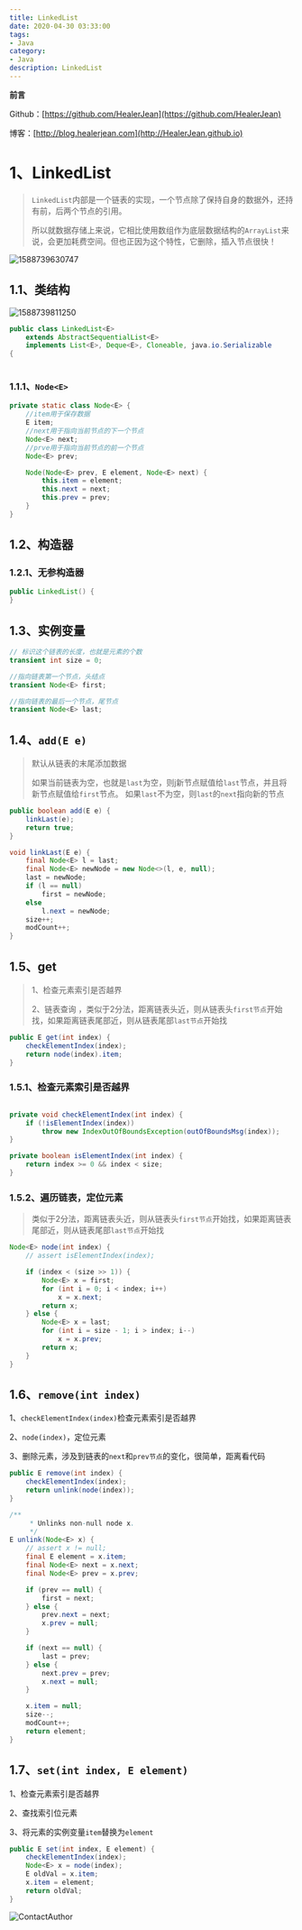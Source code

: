 ```yaml
---
title: LinkedList
date: 2020-04-30 03:33:00
tags: 
- Java
category: 
- Java
description: LinkedList
---
```


**前言**     

 Github：[https://github.com/HealerJean](https://github.com/HealerJean)         

 博客：[http://blog.healerjean.com](http://HealerJean.github.io)          





# 1、LinkedList

> `LinkedList`内部是一个链表的实现，一个节点除了保持自身的数据外，还持有前，后两个节点的引用。    
>
> 所以就数据存储上来说，它相比使用数组作为底层数据结构的`ArrayList`来说，会更加耗费空间。但也正因为这个特性，它删除，插入节点很快！



![1588739630747](https://raw.githubusercontent.com/HealerJean/HealerJean.github.io/master/blogImages/1588739630747.png)





## 1.1、类结构 

![1588739811250](https://raw.githubusercontent.com/HealerJean/HealerJean.github.io/master/blogImages/1588739811250.png)



```java
public class LinkedList<E>
    extends AbstractSequentialList<E>
    implements List<E>, Deque<E>, Cloneable, java.io.Serializable
{



```





### 1.1.1、`Node<E>`

```java
private static class Node<E> {
    //item用于保存数据
    E item;
    //next用于指向当前节点的下一个节点
    Node<E> next;
    //prve用于指向当前节点的前一个节点
    Node<E> prev;

    Node(Node<E> prev, E element, Node<E> next) {
        this.item = element;
        this.next = next;
        this.prev = prev;
    }
}
```



## 1.2、构造器

### 1.2.1、无参构造器 

```java
public LinkedList() {
}
```





## 1.3、实例变量 

```java
// 标识这个链表的长度，也就是元素的个数
transient int size = 0;

//指向链表第一个节点，头结点
transient Node<E> first;

//指向链表的最后一个节点，尾节点
transient Node<E> last;
```





## 1.4、`add(E e) `

> 默认从链表的末尾添加数据      
>
> 如果当前链表为空，也就是`last`为空，则j新节点赋值给`last`节点，并且将新节点赋值给`first`节点。    如果`last`不为空，则`last`的`next`指向新的节点





```java
public boolean add(E e) {
    linkLast(e);
    return true;
}
```



```java
void linkLast(E e) {
    final Node<E> l = last;
    final Node<E> newNode = new Node<>(l, e, null);
    last = newNode;
    if (l == null)
        first = newNode;
    else
        l.next = newNode;
    size++;
    modCount++;
}
```



## 1.5、get 

> 1、检查元素索引是否越界            
>
> 2、链表查询  ，类似于2分法，距离链表头近，则从链表头`first节点`开始找，如果距离链表尾部近，则从链表尾部`last节点`开始找       



```java
public E get(int index) {
    checkElementIndex(index);
    return node(index).item;
}
```



### 1.5.1、检查元素索引是否越界

```java

private void checkElementIndex(int index) {
    if (!isElementIndex(index))
        throw new IndexOutOfBoundsException(outOfBoundsMsg(index));
}

private boolean isElementIndex(int index) {
    return index >= 0 && index < size;
}
```

### 1.5.2、遍历链表，定位元素

> 类似于2分法，距离链表头近，则从链表头`first节点`开始找，如果距离链表尾部近，则从链表尾部`last节点`开始找   

```java
Node<E> node(int index) {
    // assert isElementIndex(index);

    if (index < (size >> 1)) {
        Node<E> x = first;
        for (int i = 0; i < index; i++)
            x = x.next;
        return x;
    } else {
        Node<E> x = last;
        for (int i = size - 1; i > index; i--)
            x = x.prev;
        return x;
    }
}
```



## 1.6、`remove(int index)`

1、`checkElementIndex(index)`检查元素索引是否越界    

2、`node(index)`，定位元素   

3、删除元素，涉及到链表的`next`和`prev节点`的变化，很简单，距离看代码

```java
public E remove(int index) {
    checkElementIndex(index);
    return unlink(node(index));
}
```



```java
/**
     * Unlinks non-null node x.
     */
E unlink(Node<E> x) {
    // assert x != null;
    final E element = x.item;
    final Node<E> next = x.next;
    final Node<E> prev = x.prev;

    if (prev == null) {
        first = next;
    } else {
        prev.next = next;
        x.prev = null;
    }

    if (next == null) {
        last = prev;
    } else {
        next.prev = prev;
        x.next = null;
    }

    x.item = null;
    size--;
    modCount++;
    return element;
}
```





## 1.7、`set(int index, E element)`

1、检查元素索引是否越界   

2、查找索引位元素    

3、将元素的实例变量`item`替换为`element`

```java
public E set(int index, E element) {
    checkElementIndex(index);
    Node<E> x = node(index);
    E oldVal = x.item;
    x.item = element;
    return oldVal;
}
```











![ContactAuthor](https://raw.githubusercontent.com/HealerJean/HealerJean.github.io/master/assets/img/artical_bottom.jpg)





<link rel="stylesheet" href="https://unpkg.com/gitalk/dist/gitalk.css">

<script src="https://unpkg.com/gitalk@latest/dist/gitalk.min.js"></script> 
<div id="gitalk-container"></div>    
 <script type="text/javascript">
    var gitalk = new Gitalk({
		clientID: `1d164cd85549874d0e3a`,
		clientSecret: `527c3d223d1e6608953e835b547061037d140355`,
		repo: `HealerJean.github.io`,
		owner: 'HealerJean',
		admin: ['HealerJean'],
		id: 'AAAAAAAAAAAAAAA',
    });
    gitalk.render('gitalk-container');
</script> 
